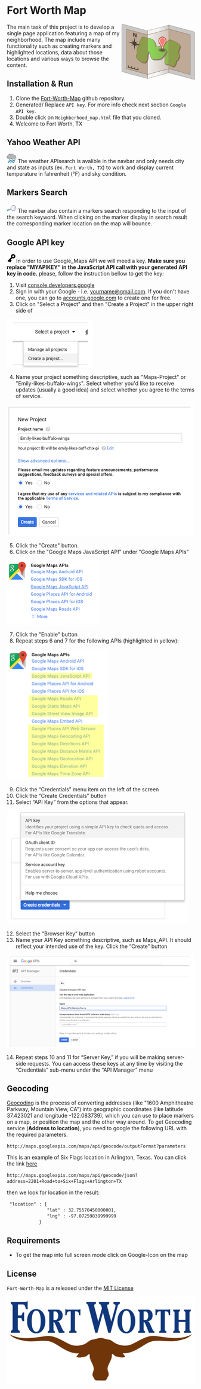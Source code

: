 # Fort Worth Map
<img src="img/map.png" alt="map" align="right" height="150"> 

The main task of this project is to develop a single page application featuring a map of my neighborhood. The map include many functionality such as creating markers and highlighted locations, data about those locations and various ways to browse the content.

## Installation & Run
1. Clone the [Fort-Worth-Map](https://github.com/Nshmais/Fort-Worth-Map) github repository.
2. Generated/ Replace `API key`. For more info check next section `Google API key`.
3. Double click on `Neighberhood_map.html` file that you cloned.
4. Welcome to Fort Worth, TX
## Yahoo Weather API
<img src="img/cloud.png" height="25"> The weather APIsearch is avalible in the navbar and only needs city and state as inputs (ex. `Fort Worth, TX`) to work and display current temperature in fahrenheit (°F) and sky condition.

## Markers Search
<img src="img/search.png" height="25"> The navbar also contain a markers search responding to the input of the search keyword. When clicking on the marker display in search result the corresponding marker location on the map will bounce.  

## Google API key
<img src="img/key_icon.png" height="25">In order to use Google_Maps API we will meed a key. **Make sure you replace "MYAPIKEY" in the JavaScript API call with your generated API key in code.** please, follow the instruction bellow to get the key: 
1. Visit [console.developers.google](https://console.developers.google.com)
2. Sign in with your Google - i.e. yourname@gmail.com. If you don't have one, you can go to [accounts.google.com](https://myaccount.google.com/) to create one for free.
3. Click on "Select a Project" and then "Create a Project" in the upper right side of
<img src="img/3.PNG">

4. Name your project something descriptive, such as "Maps-Project" or "Emily-likes-buffalo-wings". Select whether you'd like to receive updates (usually a good idea) and select whether you agree to the terms of service. 
<img src="img/4.PNG">

5. Click the "Create" button.
6. Click on the "Google Maps JavaScript API" under "Google Maps APIs" 
<img src="img/6.PNG">

7. Click the "Enable" button
8. Repeat steps 6 and 7 for the following APIs (highlighted in yellow): 
<img src="img/8.PNG">

9. Click the “Credentials” menu item on the left of the screen
10. Click the “Create Credentials” button
11. Select “API Key” from the options that appear.
<img src="img/11.PNG">

12. Select the “Browser Key” button
13. Name your API Key something descriptive, such as Maps_API. It should reflect your intended use of the key. Click the “Create” button 
<img src="img/13.PNG">

14. Repeat steps 10 and 11 for “Server Key,” if you will be making server-side requests. You can access these keys at any time by visiting the “Credentials” sub-menu under the “API Manager” menu

## Geocoding
[Geocoding](https://developers.google.com/maps/documentation/geocoding/intro) is the process of converting addresses (like "1600 Amphitheatre Parkway, Mountain View, CA") into geographic coordinates (like latitude 37.423021 and longitude -122.083739), which you can use to place markers on a map, or position the map and the other way around.
To get Geocoding service (**Address to location**), you need to google the following URL with the required parameters.
```
http://maps.googleapis.com/maps/api/geocode/outputFormat?parameters
```
This is an example of Six Flags location in Arlington, Texas. You can click the link [here](http://maps.googleapis.com/maps/api/geocode/json?address=2201+Road+to+Six+Flags+Arlington+TX) 
```
http://maps.googleapis.com/maps/api/geocode/json?address=2201+Road+to+Six+Flags+Arlington+TX
```
then we look for location in the result: 
```
 "location" : {
               "lat" : 32.75570450000001,
               "lng" : -97.07259839999999
            }
```

## Requirements
- To get the map into full screen mode click on Google-Icon on the map  

## License
`Fort-Worth-Map` is a released under the [MIT License](https://opensource.org/licenses/MIT)

<img src="img/fort worth.jpg">
